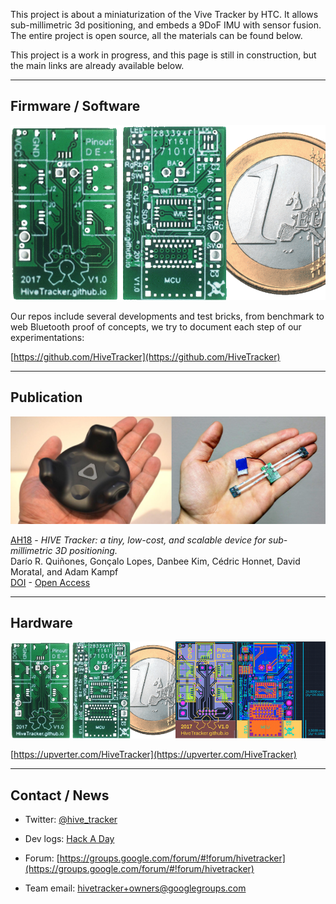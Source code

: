 This project is about a miniaturization of the Vive Tracker by HTC.
It allows sub-millimetric 3d positioning, and embeds a 9DoF IMU with sensor fusion.
The entire project is open source, all the materials can be found below.

This project is a work in progress, and this page is still in construction, but the main links are already available below.

_______________________________________________________________________________
## Firmware / Software

![demo](files/animation.gif)

Our repos include several developments and test bricks, from benchmark to web Bluetooth proof of concepts,
we try to document each step of our experimentations:

[https://github.com/HiveTracker](https://github.com/HiveTracker)


_______________________________________________________________________________
## Publication

![1st prototype](files/prototype.jpg)

[AH18](http://sigah.org/AH2018) -
_HIVE Tracker: a tiny, low-cost, and scalable device for sub-millimetric 3D positioning._
<br> Darío R. Quiñones, Gonçalo Lopes, Danbee Kim, Cédric Honnet, David Moratal, and Adam Kampf
<br> [DOI](https://doi.org/10.1145/3174910.3174935) -
[Open Access](files/AH18-HiveTracker.pdf)


_______________________________________________________________________________
## Hardware

![1st PCB](files/hardware.png)

[https://upverter.com/HiveTracker](https://upverter.com/HiveTracker)


_______________________________________________________________________________
## Contact / News

- Twitter: [@hive_tracker](https://twitter.com/hive_tracker)

- Dev logs: [Hack A Day](https://hackaday.io/project/160182-hivetracker)

- Forum: [https://groups.google.com/forum/#!forum/hivetracker](https://groups.google.com/forum/#!forum/hivetracker)

- Team email: [hivetracker+owners@googlegroups.com](mailto:hivetracker+owners@googlegroups.com)


